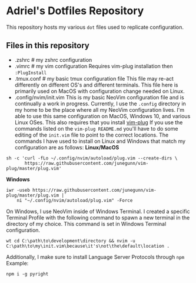 # Adriel's Dotfiles Repository
This repository hosts my various `dot` files used to replicate configuration.

## Files in this repository
- .zshrc # my zshrc configuration 
- .vimrc # my vim configuration 
Requires vim-plug installation then `:PlugInstall`
- .tmux.conf # my basic tmux configuration file
This file may re-act differently on different OS's and different terminals.
This file here is primarily used on MacOS with configuration change needed on Linux. 
- .config/nvim/init.vim
This is my basic NeoVim configuration file and is continually a work in progress. 
Currently, I use the `.config` directory in my home to be the place where all my NeoVim configuration
lives. I'm able to use this same configuration on MacOS, Windows 10, and various Linux OSes. 
This also requires that you install [vim-plug](https://github.com/junegunn/vim-plug)
If you use the commands listed on the `vim-plug README.md` you'll have to do some editing of the `init.vim`
file to point to the correct locations.
The commands I have used to install on Linux and Windows that match my configuration are as follows:
**Linux/MacOS**
```
sh -c 'curl -fLo ~/.config/nvim/autoload/plug.vim --create-dirs \
       https://raw.githubusercontent.com/junegunn/vim-plug/master/plug.vim'
```
**Windows**
```
iwr -useb https://raw.githubusercontent.com/junegunn/vim-plug/master/plug.vim |`
    ni "~/.config/nvim/autoload/plug.vim" -Force
```

On Windows, I use NeoVim inside of Windows Terminal. 
I created a specific Terminal Profile with the following command to spawn a new terminal in the directory of my choice.
This command is set in Windows Terminal configuration.
```
wt cd C:\path\to\development\directory && nvim -u C:\path\to\my\init.vim\because\it's\not\the\default\location .
```

Additionally, I make sure to install Language Server Protocols through `npm`
Example:
```
npm i -g pyright
```

